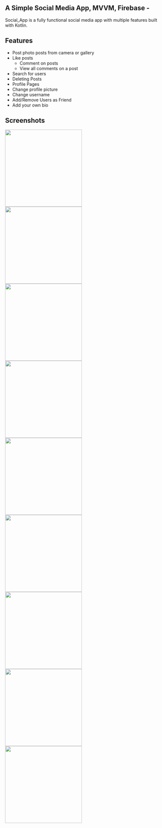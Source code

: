 ## A Simple Social Media App, MVVM, Firebase -
Social_App is a fully functional social media app with multiple features built with Kotlin.

## Features
- Post photo posts from camera or gallery
- Like posts
  - Comment on posts
  - View all comments on a post
- Search for users
- Deleting Posts
- Profile Pages
- Change profile picture
- Change username
- Add/Remove Users as Friend
- Add your own bio

## Screenshots
<img src="https://user-images.githubusercontent.com/65807152/123821753-4e89de00-d919-11eb-858e-7c83d4e425d9.jpg" width=250 align=left>
<img src="https://user-images.githubusercontent.com/65807152/123821740-4c278400-d919-11eb-9608-3f81745fd1de.jpg" width=250 align=left>
<img src="https://user-images.githubusercontent.com/65807152/123821759-4fbb0b00-d919-11eb-8aee-8957631523c3.jpg" width=250 align=left>
<img src="https://user-images.githubusercontent.com/65807152/123821766-5053a180-d919-11eb-8a45-7a511cabfc74.jpg" width=250 align=left>
<img src="https://user-images.githubusercontent.com/65807152/123821780-521d6500-d919-11eb-99a7-32e699f49f46.jpg" width=250 align=left>
<img src="https://user-images.githubusercontent.com/65807152/123821786-53e72880-d919-11eb-84a3-f0aa33abcb97.jpg" width=250 align=left>
<img src="https://user-images.githubusercontent.com/65807152/123821797-55185580-d919-11eb-9a24-a3fef89f3985.jpg" width=250 align=left>
<img src="https://user-images.githubusercontent.com/65807152/123821811-58134600-d919-11eb-8e17-67c7cf082377.jpg" width=250 align=left>
<img src="https://user-images.githubusercontent.com/65807152/123821815-59447300-d919-11eb-8510-f6f7cf8d976f.jpg" width=250 align=left>
